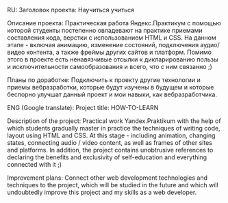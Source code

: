 RU:
Заголовок проекта: Научиться учиться

Описание проекта:
Практическая работа Яндекс.Практикум с помощью которой студенты постепенно овладевают на практике приемами составления кода, верстки с использованием HTML и CSS. На данном этапе - включая анимацию, изменение состояний, подключения аудио/видео контента, а также фреймы других сайтов и платформ. Помимо этого в проекте есть ненавязчивые отсылки к дикларированию пользы и исключительности самообразования и всего, что с ним связанно ;)

Планы по доработке:
Подключить к проекту другие технологии и приемы вебразработки, которые будут изучены в будущем и которые беспорно улучшат данный проект и мои навыки, как вебразработчика.


ENG (Google translate):
Project title: HOW-TO-LEARN

Description of the project:
Practical work Yandex.Praktikum with the help of which students gradually master in practice the techniques of writing code, layout using HTML and CSS. At this stage - including animation, changing states, connecting audio / video content, as well as frames of other sites and platforms. In addition, the project contains unobtrusive references to declaring the benefits and exclusivity of self-education and everything connected with it ;)

Improvement plans:
Connect other web development technologies and techniques to the project, which will be studied in the future and which will undoubtedly improve this project and my skills as a web developer.













